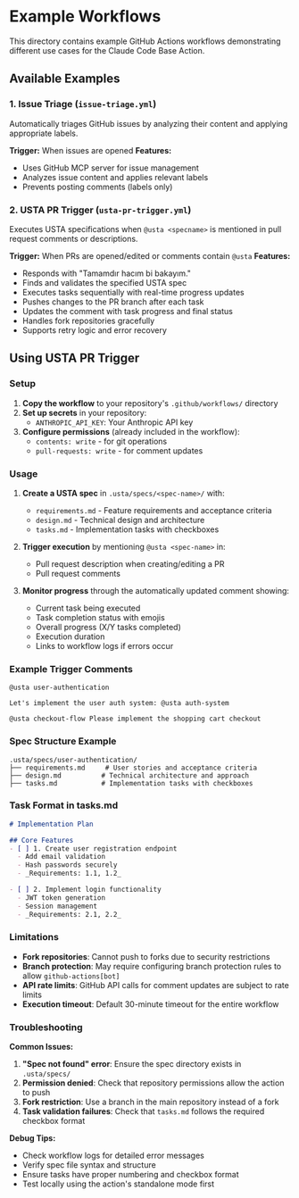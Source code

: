# Example Workflows

This directory contains example GitHub Actions workflows demonstrating different use cases for the Claude Code Base Action.

## Available Examples

### 1. Issue Triage (`issue-triage.yml`)

Automatically triages GitHub issues by analyzing their content and applying appropriate labels.

**Trigger:** When issues are opened
**Features:**
- Uses GitHub MCP server for issue management
- Analyzes issue content and applies relevant labels
- Prevents posting comments (labels only)

### 2. USTA PR Trigger (`usta-pr-trigger.yml`)

Executes USTA specifications when `@usta <specname>` is mentioned in pull request comments or descriptions.

**Trigger:** When PRs are opened/edited or comments contain `@usta`
**Features:**
- Responds with "Tamamdır hacım bi bakayım." 
- Finds and validates the specified USTA spec
- Executes tasks sequentially with real-time progress updates
- Pushes changes to the PR branch after each task
- Updates the comment with task progress and final status
- Handles fork repositories gracefully
- Supports retry logic and error recovery

## Using USTA PR Trigger

### Setup

1. **Copy the workflow** to your repository's `.github/workflows/` directory
2. **Set up secrets** in your repository:
   - `ANTHROPIC_API_KEY`: Your Anthropic API key
3. **Configure permissions** (already included in the workflow):
   - `contents: write` - for git operations
   - `pull-requests: write` - for comment updates

### Usage

1. **Create a USTA spec** in `.usta/specs/<spec-name>/` with:
   - `requirements.md` - Feature requirements and acceptance criteria
   - `design.md` - Technical design and architecture
   - `tasks.md` - Implementation tasks with checkboxes

2. **Trigger execution** by mentioning `@usta <spec-name>` in:
   - Pull request description when creating/editing a PR
   - Pull request comments

3. **Monitor progress** through the automatically updated comment showing:
   - Current task being executed
   - Task completion status with emojis
   - Overall progress (X/Y tasks completed)
   - Execution duration
   - Links to workflow logs if errors occur

### Example Trigger Comments

```
@usta user-authentication

Let's implement the user auth system: @usta auth-system

@usta checkout-flow Please implement the shopping cart checkout
```

### Spec Structure Example

```
.usta/specs/user-authentication/
├── requirements.md     # User stories and acceptance criteria
├── design.md          # Technical architecture and approach  
├── tasks.md           # Implementation tasks with checkboxes
```

### Task Format in tasks.md

```markdown
# Implementation Plan

## Core Features
- [ ] 1. Create user registration endpoint
  - Add email validation
  - Hash passwords securely
  - _Requirements: 1.1, 1.2_

- [ ] 2. Implement login functionality
  - JWT token generation
  - Session management
  - _Requirements: 2.1, 2.2_
```

### Limitations

- **Fork repositories**: Cannot push to forks due to security restrictions
- **Branch protection**: May require configuring branch protection rules to allow `github-actions[bot]`
- **API rate limits**: GitHub API calls for comment updates are subject to rate limits
- **Execution timeout**: Default 30-minute timeout for the entire workflow

### Troubleshooting

**Common Issues:**

1. **"Spec not found" error**: Ensure the spec directory exists in `.usta/specs/`
2. **Permission denied**: Check that repository permissions allow the action to push
3. **Fork restriction**: Use a branch in the main repository instead of a fork
4. **Task validation failures**: Check that `tasks.md` follows the required checkbox format

**Debug Tips:**

- Check workflow logs for detailed error messages
- Verify spec file syntax and structure
- Ensure tasks have proper numbering and checkbox format
- Test locally using the action's standalone mode first
